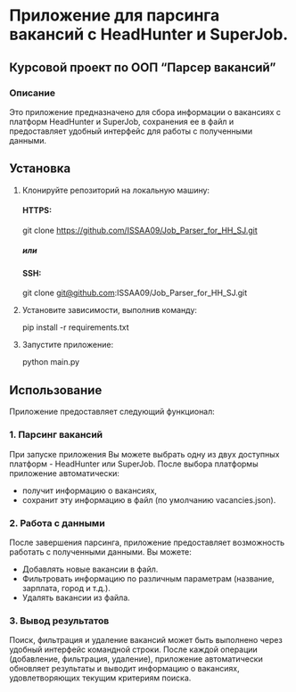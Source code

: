 # Приложение для парсинга вакансий с HeadHunter и SuperJob.
## Курсовой проект по ООП “Парсер вакансий”
### Описание

Это приложение предназначено для сбора информации о вакансиях с платформ HeadHunter и SuperJob, сохранения ее в файл и предоставляет удобный интерфейс для работы с полученными данными.

## Установка

1. Клонируйте репозиторий на локальную машину:
   #### HTTPS:
      git clone https://github.com/ISSAA09/Job_Parser_for_HH_SJ.git
   ##### или
   #### SSH:
      git clone git@github.com:ISSAA09/Job_Parser_for_HH_SJ.git
   

2. Установите зависимости, выполнив команду:

      pip install -r requirements.txt
   

3. Запустите приложение:

      python main.py
   

## Использование

Приложение предоставляет следующий функционал:

### 1. Парсинг вакансий

При запуске приложения Вы можете выбрать одну из двух доступных платформ - HeadHunter или SuperJob. После выбора платформы приложение автоматически:
- получит информацию о вакансиях,
- сохранит эту информацию в файл (по умолчанию vacancies.json).

### 2. Работа с данными

После завершения парсинга, приложение предоставляет возможность работать с полученными данными. Вы можете:
- Добавлять новые вакансии в файл.
- Фильтровать информацию по различным параметрам (название, зарплата, город и т.д.).
- Удалять вакансии из файла.

### 3. Вывод результатов

Поиск, фильтрация и удаление вакансий может быть выполнено через удобный интерфейс командной строки. После каждой операции (добавление, фильтрация, удаление), приложение автоматически обновляет результаты и выводит информацию о вакансиях, удовлетворяющих текущим критериям поиска.



